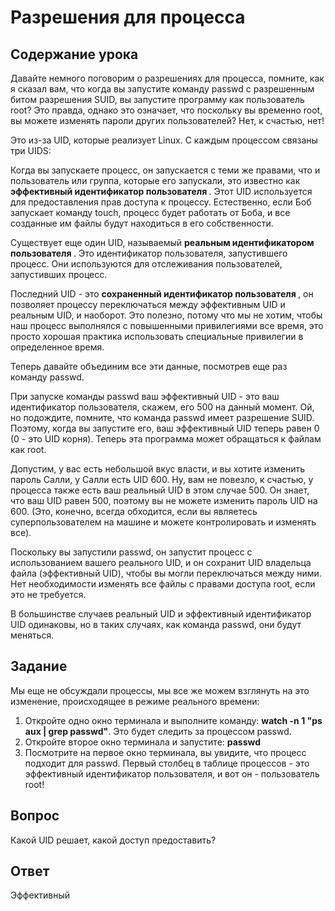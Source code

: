 # Разрешения для процесса

## Содержание урока

Давайте немного поговорим о разрешениях для процесса, помните, как я сказал вам, что когда вы запустите команду passwd с разрешенным битом разрешения SUID, вы запустите программу как пользователь root? Это правда, однако это означает, что поскольку вы временно root, вы можете изменять пароли других пользователей? Нет, к счастью, нет!

Это из-за UID, которые реализует Linux. С каждым процессом связаны три UIDS:

Когда вы запускаете процесс, он запускается с теми же правами, что и пользователь или группа, которые его запускали, это известно как <b> эффективный идентификатор пользователя </b>. Этот UID используется для предоставления прав доступа к процессу. Естественно, если Боб запускает команду touch, процесс будет работать от Боба, и все созданные им файлы будут находиться в его собственности.

Существует еще один UID, называемый <b> реальным идентификатором пользователя </b>. Это идентификатор пользователя, запустившего процесс. Они используются для отслеживания пользователей, запустивших процесс.

Последний UID - это <b> сохраненный идентификатор пользователя </b>, он позволяет процессу переключаться между эффективным UID и реальным UID, и наоборот. Это полезно, потому что мы не хотим, чтобы наш процесс выполнялся с повышенными привилегиями все время, это просто хорошая практика использовать специальные привилегии в определенное время. 

Теперь давайте объединим все эти данные, посмотрев еще раз команду passwd. 

При запуске команды passwd ваш эффективный UID - это ваш идентификатор пользователя, скажем, его 500 на данный момент. Ой, но подождите, помните, что команда passwd имеет разрешение SUID. Поэтому, когда вы запустите его, ваш эффективный UID теперь равен 0 (0 - это UID корня). Теперь эта программа может обращаться к файлам как root.

Допустим, у вас есть небольшой вкус власти, и вы хотите изменить пароль Салли, у Салли есть UID 600. Ну, вам не повезло, к счастью, у процесса также есть ваш реальный UID в этом случае 500. Он знает, что ваш UID равен 500, поэтому вы не можете изменить пароль UID на 600. (Это, конечно, всегда обходится, если вы являетесь суперпользователем на машине и можете контролировать и изменять все).

Поскольку вы запустили passwd, он запустит процесс с использованием вашего реального UID, и он сохранит UID владельца файла (эффективный UID), чтобы вы могли переключаться между ними. Нет необходимости изменять все файлы с правами доступа root, если это не требуется. 

В большинстве случаев реальный UID и эффективный идентификатор UID одинаковы, но в таких случаях, как команда passwd, они будут меняться.

## Задание

Мы еще не обсуждали процессы, мы все же можем взглянуть на это изменение, происходящее в режиме реального времени:

<ol>
<li>Откройте одно окно терминала и выполните команду: <b>watch -n 1 "ps aux | grep passwd"</b>. Это будет следить за процессом passwd.</li>
<li>Откройте второе окно терминала и запустите: <b>passwd</b></li>
<li>Посмотрите на первое окно терминала, вы увидите, что процесс подходит для passwd. Первый столбец в таблице процессов - это эффективный идентификатор пользователя, и вот он - пользователь root!</li>
</ol>

## Вопрос

Какой UID решает, какой доступ предоставить?

## Ответ

Эффективный
